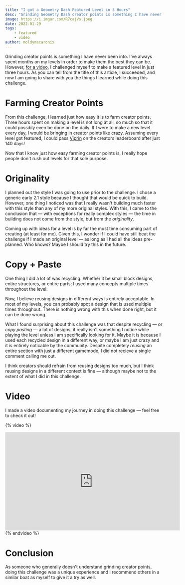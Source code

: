 ```yaml
---
title: "I got a Geometry Dash Featured Level in 3 Hours"
desc: "Grinding Geometry Dash creator points is something I have never been into. But nevertheless, I challenged myself to make a featured level in 3 hours."
image: https://i.imgur.com/R7cajVs.jpeg
date: 2022-01-29
tags:
    - featured
    - video
author: moldymacaronix
---
```


Grinding creator points is something I have never been into. I've always spent months on my levels in order to make them the best they can be. However, [for a video](https://youtu.be/SkqI1RJP-k0), I challenged myself to make a featured level in just three hours. As you can tell from the title of this article, I succeeded, and now I am going to share with you the things I learned while doing this challenge.

# Farming Creator Points

From this challenge, I learned just how easy it is to farm creator points. Three hours spent on making a level is not long at all, so much so that it could possibly even be done on the daily. If I were to make a new level every day, I would be bringing in creator points like crazy. Assuming every level got featured, I could pass [Viprin](https://gdbrowser.com/u/ViPriN) on the creators leaderboard after just 140 days!

Now that I know just how easy farming creator points is, I really hope people don't rush out levels for that sole purpose.

# Originality

I planned out the style I was going to use prior to the challenge. I chose a generic early 2.1 style because I thought that would be quick to build. However, one thing I noticed was that I really wasn't building much faster with this style than any of my more original styles. With this, I came to the conclusion that — with exceptions for really complex styles — the time in building does not come from the style, but from the *originality*.

Coming up with ideas for a level is by far the most time consuming part of creating (at least for me). Given this, I wonder if I could have still beat the challenge if I made an original level — as long as I had all the ideas pre-planned. Who knows? Maybe I should try this in the future.

# Copy + Paste

One thing I did a lot of was recycling. Whether it be small block designs, entire structures, or entire parts; I used many concepts multiple times throughout the level.

Now, I believe reusing designs in different ways is entirely acceptable. In most of my levels, you can probably spot a design that is used multiple times throughout. There is nothing wrong with this when done right, but it can be done wrong.

What I found surprising about this challenge was that despite recycling — or *copy pasting* — a lot of designs, it really isn't something I notice while playing the level unless I am specifically looking for it. Maybe it is because I used each recycled design in a different way, or maybe I am just crazy and it is entirely noticable by the community. Despite completely *reusing* an entire section with just a different gamemode, I did not recieve a single comment calling me out.

I think creators should refrain from reusing designs too much, but I think reusing designs in a different context is fine — although maybe not to the extent of what I did in this challenge.

# Video

I made a video documenting my journey in doing this challenge — feel free to check it out!

{% video %}
<iframe width="560" height="315" src="https://www.youtube.com/embed/SkqI1RJP-k0" title="YouTube video player" frameborder="0" allow="accelerometer; autoplay; clipboard-write; encrypted-media; gyroscope; picture-in-picture" allowfullscreen></iframe>
{% endvideo %}

# Conclusion

As someone who generally doesn't understand grinding creator points, doing this challenge was a unique experience and I recommend others in a similar boat as myself to give it a try as well.